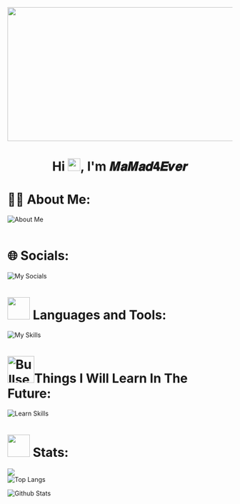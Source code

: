 <img src="https://media.giphy.com/media/v1.Y2lkPTc5MGI3NjExcHAyYXpua2t1c3hhZzFjZXhrbjB3ank5cGl5dnh1eWJwYjVqZzd5diZlcD12MV9pbnRlcm5hbF9naWZfYnlfaWQmY3Q9Zw/MVuTi2LcjWTew/giphy.gif" width="1000" height="300"></img>

<h1 align="center">
   <a herf="https://github.com/MaMad4Ever"> Hi <img src="https://media.giphy.com/media/hvRJCLFzcasrR4ia7z/giphy.gif" width="28">, I'm 𝑴𝒂𝑴𝒂𝒅𝟒𝑬𝒗𝒆𝒓
 </h1>
    
# 👨‍💻 About Me:
![About Me](https://readme-typing-svg.demolab.com?font=Fira+Code&weight=700&size=16&pause=200&color=E1E1E1&width=435&lines=A+Web+Application+Developer;Bug+Hunter+and+I+work+in+the+security+field)<br><br>

# 🌐 Socials:
![My Socials](https://skillicons.dev/icons?i=discord,github,gitlab,linkedin,instagram,gmail,&theme=dark)

# <img src="https://media2.giphy.com/media/QssGEmpkyEOhBCb7e1/giphy.gif?cid=ecf05e47a0n3gi1bfqntqmob8g9aid1oyj2wr3ds3mg700bl&rid=giphy.gif" height="50px"> Languages and Tools:

![My Skills](https://skillicons.dev/icons?i=cs,javascript,python,react,regex,flask,django,fastapi,nodejs,vite,alpinejs,jquery,npm,selenium,sqlite,html,css,git,mysql,wordpress,mongodb,postman,linux,bash,obsidian&theme=dark)
# <img src="https://user-images.githubusercontent.com/74038190/216122069-5b8169d7-1d8e-4a13-b245-a8e4176c99f8.png" alt="Bullseye" width="60" />Things I Will Learn In The Future:
![Learn Skills](https://skillicons.dev/icons?i=golang,rust,php,laravel,redux,redis,electron,vuejs,nextjs,expressjs,graphql,tailwind,bootstrap,arch,docker,nginx&theme=dark)

# <img src="https://media.giphy.com/media/iY8CRBdQXODJSCERIr/giphy.gif" width="50"> Stats:
![](https://github-readme-stats.vercel.app/api?username=MaMad4ever&theme=dark&include_all_commits=true&count_private=true&show_icons=true&icon_color=434d58)<br/>
![Top Langs](https://github-readme-stats.vercel.app/api/top-langs/?username=MaMad4ever&theme=dark&include_all_commits=true&count_private=true&layout=compact) <br/>



<img src="https://raw.githubusercontent.com/mayhemantt/mayhemantt/Update/svg/Bottom.svg" alt="Github Stats" />

<!-- Ends -->
